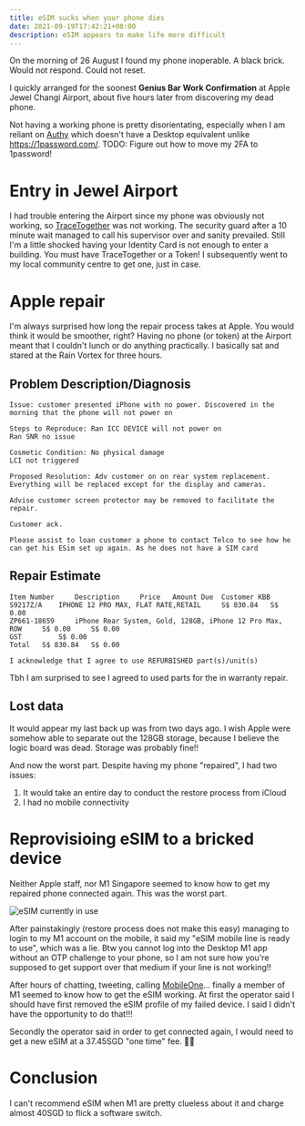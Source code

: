 ```yaml
---
title: eSIM sucks when your phone dies
date: 2021-09-19T17:42:21+08:00
description: eSIM appears to make life more difficult
---
```


On the morning of 26 August I found my phone inoperable. A black brick. Would
not respond. Could not reset.

I quickly arranged for the soonest **Genius Bar Work Confirmation** at Apple
Jewel Changi Airport, about five hours later from discovering my dead phone.

Not having a working phone is pretty disorientating, especially when I am
reliant on [Authy](https://apps.apple.com/us/app/twilio-authy/id494168017)
which doesn't have a Desktop equivalent unlike https://1password.com/. TODO: Figure out how to move my 2FA to 1password!

# Entry in Jewel Airport

I had trouble entering the Airport since my phone was obviously not working, so
[TraceTogether](https://apps.apple.com/sg/app/tracetogether/id1498276074) was
not working. The security guard after a 10 minute wait managed to call his
supervisor over and sanity prevailed. Still I'm a little shocked having your
Identity Card is not enough to enter a building. You must have TraceTogether or
a Token! I subsequently went to my local community centre to get one, just in
case.

# Apple repair

I'm always surprised how long the repair process takes at Apple. You would
think it would be smoother, right?  Having no phone (or token) at the Airport
meant that I couldn't lunch or do anything practically. I basically sat and
stared at the Rain Vortex for three hours.

## Problem Description/Diagnosis

	Issue: customer presented iPhone with no power. Discovered in the morning that the phone will not power on

	Steps to Reproduce: Ran ICC DEVICE will not power on
	Ran SNR no issue

	Cosmetic Condition: No physical damage 
	LCI not triggered

	Proposed Resolution: Adv customer on on rear system replacement. Everything will be replaced except for the display and cameras.

	Advise customer screen protector may be removed to facilitate the repair.

	Customer ack.

	Please assist to loan customer a phone to contact Telco to see how he can get his ESim set up again. As he does not have a SIM card 

## Repair Estimate

	Item Number 	Description 	Price 	Amount Due 	Customer KBB 
	S9217Z/A 	IPHONE 12 PRO MAX, FLAT RATE,RETAIL 	S$ 830.84 	S$ 0.00 	
	ZP661-18659 	iPhone Rear System, Gold, 128GB, iPhone 12 Pro Max, ROW 	S$ 0.00 	S$ 0.00 	
	GST 		S$ 0.00 
	Total 	S$ 830.84 	S$ 0.00 

	I acknowledge that I agree to use REFURBISHED part(s)/unit(s)

Tbh I am surprised to see I agreed to used parts for the in warranty repair.

## Lost data

It would appear my last back up was from two days ago. I wish Apple were
somehow able to separate out the 128GB storage, because I believe the logic
board was dead. Storage was probably fine!!

And now the worst part. Despite having my phone "repaired", I had two issues:

1. It would take an entire day to conduct the restore process from iCloud
2. I had no mobile connectivity

# Reprovisioing eSIM to a bricked device

Neither Apple staff, nor M1 Singapore seemed to know how to get my repaired
phone connected again. This was the worst part.

<img src="https://s.natalian.org/2021-09-20/esim.png" alt="eSIM currently in use">

After painstakingly (restore process does not make this easy) managing to login
to my M1 account on the mobile, it said my "eSIM mobile line is ready to use",
which was a lie. Btw you cannot log into the Desktop M1 app without an OTP
challenge to your phone, so I am not sure how you're supposed to get support
over that medium if your line is not working!!

After hours of chatting, tweeting, calling
[MobileOne](https://en.wikipedia.org/wiki/M1_(Singaporean_company))... finally a
member of M1 seemed to know how to get the eSIM working.  At first the operator
said I should have first removed the eSIM profile of my failed device. I said I
didn't have the opportunity to do that!!!

Secondly the operator said in order to get connected again, I would need to get
a new eSIM at a 37.45SGD "one time" fee. 🤦‍♂️

# Conclusion

I can't recommend eSIM when M1 are pretty clueless about it and charge almost
40SGD to flick a software switch.
